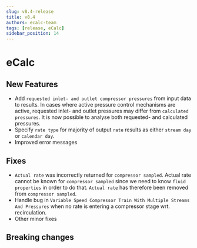 ```yaml
---
slug: v8.4-release
title: v8.4
authors: ecalc-team
tags: [release, eCalc]
sidebar_position: 14
---
```


# eCalc

## New Features

- Add `requested inlet- and outlet compressor pressures` from input data to results. In cases where active pressure control mechanisms are active, requested inlet- and outlet pressures may differ from `calculated pressures`. It is now possible to analyse both requested- and calculated pressures.
- Specify `rate type` for majority of output `rate` results as either `stream day` or `calendar day`.
- Improved error messages

## Fixes

- `Actual rate` was incorrectly returned for `compressor sampled`. Actual rate cannot be known for `compressor sampled` since we need to know `fluid properties` in order to do that. `Actual rate` has therefore been removed from `compressor sampled`.
- Handle bug in `Variable Speed Compressor Train With Multiple Streams And Pressures` when no rate is entering a compressor stage wrt. recirculation. 
- Other minor fixes

## Breaking changes

